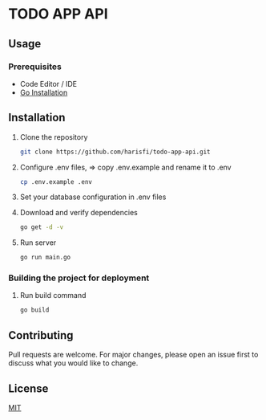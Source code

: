 # TODO APP API

## Usage
### Prerequisites
- Code Editor / IDE
- [Go Installation](https://golang.org/dl/)

## Installation

1. Clone the repository
    ```bash
    git clone https://github.com/harisfi/todo-app-api.git
    ```

2. Configure .env files, => copy .env.example and rename it to .env
    ```bash
    cp .env.example .env
    ```

3. Set your database configuration in .env files

4. Download and verify dependencies
    ```bash
    go get -d -v
    ```

5. Run server
    ```bash
    go run main.go
    ```

### Building the project for deployment

1. Run build command
    ```bash
    go build
    ```

## Contributing
Pull requests are welcome. For major changes, please open an issue first to discuss what you would like to change.

## License
[MIT](https://choosealicense.com/licenses/mit/)